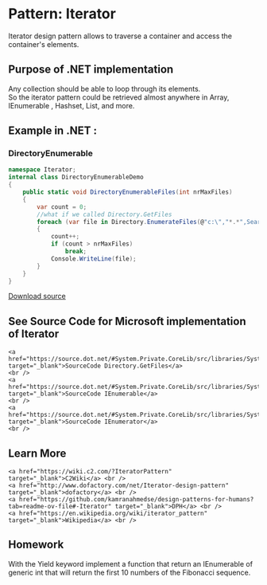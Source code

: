
# Pattern:  Iterator
<!-- id : 3 -->
Iterator design pattern allows to traverse a container and access the container's elements.    <br />

## Purpose of .NET implementation

Any collection should be able to loop through its elements.    <br />
So the iterator pattern could be retrieved almost anywhere in Array, IEnumerable , Hashset, List, and more.    <br />

## Example in .NET : 


###  DirectoryEnumerable
```csharp showLineNumbers title="DirectoryEnumerable example for Pattern Iterator"
namespace Iterator;
internal class DirectoryEnumerableDemo
{
    public static void DirectoryEnumerableFiles(int nrMaxFiles)
    {
        var count = 0;
        //what if we called Directory.GetFiles        
        foreach (var file in Directory.EnumerateFiles(@"c:\","*.*",SearchOption.AllDirectories))
        {
            count++;
            if (count > nrMaxFiles)
                break;
            Console.WriteLine(file);
        }
    }
}

```


[Download source](/zipSourceCodes/iterator.zip)



## See Source Code for Microsoft implementation of Iterator

    <a href="https://source.dot.net/#System.Private.CoreLib/src/libraries/System.Private.CoreLib/src/System/IO/Directory.cs" target="_blank">SourceCode Directory.GetFiles</a>
    <br />
    <a href="https://source.dot.net/#System.Private.CoreLib/src/libraries/System.Private.CoreLib/src/System/Collections/IEnumerable.cs" target="_blank">SourceCode IEnumerable</a>
    <br />
    <a href="https://source.dot.net/#System.Private.CoreLib/src/libraries/System.Private.CoreLib/src/System/Collections/IEnumerator.cs" target="_blank">SourceCode IEnumerator</a>
    <br />


## Learn More

    <a href="https://wiki.c2.com/?IteratorPattern" target="_blank">C2Wiki</a> <br />
    <a href="http://www.dofactory.com/net/Iterator-design-pattern" target="_blank">dofactory</a> <br />
    <a href="https://github.com/kamranahmedse/design-patterns-for-humans?tab=readme-ov-file#-Iterator" target="_blank">DPH</a> <br />
    <a href="https://en.wikipedia.org/wiki/iterator_pattern" target="_blank">Wikipedia</a> <br />


## Homework


With the Yield keyword implement a function that return an IEnumerable of generic int that will return the first 10 numbers of the Fibonacci sequence.    <br />



